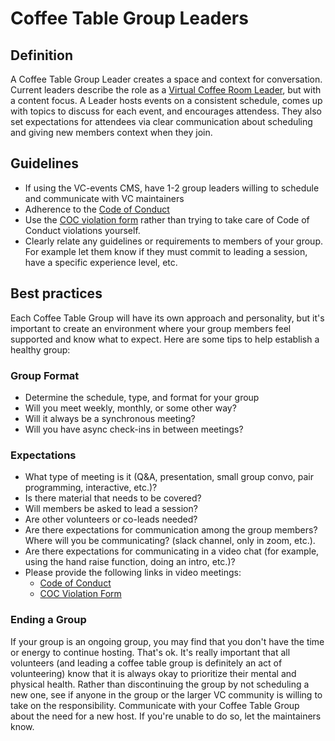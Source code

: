 # Coffee Table Group Leaders

## Definition

A Coffee Table Group Leader creates a space and context for conversation. Current leaders describe the role as a [Virtual Coffee Room Leader](/VC-Contributors/tree/main/coffees/RoomLeaders-ConversationFacilitators), but with a content focus. A Leader hosts events on a consistent schedule, comes up with topics to discuss for each event, and encourages attendess. They also set expectations for attendees via clear communication about scheduling and giving new members context when they join.

## Guidelines

- If using the VC-events CMS, have 1-2 group leaders willing to schedule and communicate with VC maintainers
- Adherence to the [Code of Conduct](https://virtualcoffee.io/code-of-conduct)
- Use the [COC violation form](https://virtualcoffee.io/report-coc-violation/) rather than trying to take care of Code of Conduct violations yourself.
- Clearly relate any guidelines or requirements to members of your group. For example let them know if they must commit to leading a session, have a specific experience level, etc.

## Best practices

Each Coffee Table Group will have its own approach and personality, but it's important to create an environment where your group members feel supported and know what to expect. Here are some tips to help establish a healthy group:

### Group Format

- Determine the schedule, type, and format for your group
- Will you meet weekly, monthly, or some other way?
- Will it always be a synchronous meeting?
- Will you have async check-ins in between meetings?

### Expectations

- What type of meeting is it (Q&amp;A, presentation, small group convo, pair programming, interactive, etc.)?
- Is there material that needs to be covered?
- Will members be asked to lead a session?
- Are other volunteers or co-leads needed?
- Are there expectations for communication among the group members? Where will you be communicating? (slack channel, only in zoom, etc.).
- Are there expectations for communicating in a video chat (for example, using the hand raise function, doing an intro, etc.)?
- Please provide the following links in video meetings:
  - [Code of Conduct](https://virtualcoffee.io/code-of-conduct/)
  - [COC Violation Form](https://virtualcoffee.io/report-coc-violation/)

### Ending a Group

If your group is an ongoing group, you may find that you don't have the time or energy to continue hosting. That's ok. It's really important that all volunteers (and leading a coffee table group is definitely an act of volunteering) know that it is always okay to prioritize their mental and physical health. Rather than discontinuing the group by not scheduling a new one, see if anyone in the group or the larger VC community is willing to take on the responsibility. Communicate with your Coffee Table Group about the need for a new host. If you're unable to do so, let the maintainers know.
